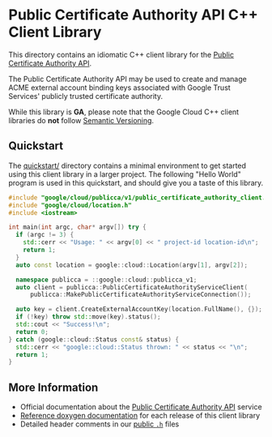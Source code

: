 # Public Certificate Authority API C++ Client Library

This directory contains an idiomatic C++ client library for the
[Public Certificate Authority API][cloud-service-docs].

The Public Certificate Authority API may be used to create and manage ACME
external account binding keys associated with Google Trust Services' publicly
trusted certificate authority.

While this library is **GA**, please note that the Google Cloud C++ client
libraries do **not** follow [Semantic Versioning](https://semver.org/).

## Quickstart

The [quickstart/](quickstart/README.md) directory contains a minimal environment
to get started using this client library in a larger project. The following
"Hello World" program is used in this quickstart, and should give you a taste of
this library.

<!-- inject-quickstart-start -->

```cc
#include "google/cloud/publicca/v1/public_certificate_authority_client.h"
#include "google/cloud/location.h"
#include <iostream>

int main(int argc, char* argv[]) try {
  if (argc != 3) {
    std::cerr << "Usage: " << argv[0] << " project-id location-id\n";
    return 1;
  }
  auto const location = google::cloud::Location(argv[1], argv[2]);

  namespace publicca = ::google::cloud::publicca_v1;
  auto client = publicca::PublicCertificateAuthorityServiceClient(
      publicca::MakePublicCertificateAuthorityServiceConnection());

  auto key = client.CreateExternalAccountKey(location.FullName(), {});
  if (!key) throw std::move(key).status();
  std::cout << "Success!\n";
  return 0;
} catch (google::cloud::Status const& status) {
  std::cerr << "google::cloud::Status thrown: " << status << "\n";
  return 1;
}
```

<!-- inject-quickstart-end -->

## More Information

- Official documentation about the
  [Public Certificate Authority API][cloud-service-docs] service
- [Reference doxygen documentation][doxygen-link] for each release of this
  client library
- Detailed header comments in our [public `.h`][source-link] files

[cloud-service-docs]: https://cloud.google.com/certificate-manager/docs/public-ca
[doxygen-link]: https://cloud.google.com/cpp/docs/reference/publicca/latest/
[source-link]: https://github.com/googleapis/google-cloud-cpp/tree/main/google/cloud/publicca
